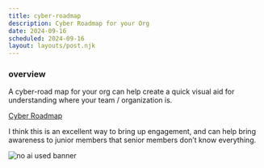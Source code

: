 ```yaml
---
title: cyber-roadmap
description: Cyber Roadmap for your Org
date: 2024-09-16
scheduled: 2024-09-16
layout: layouts/post.njk
---
```

### overview
A cyber-road map for your org can help create a quick visual aid for understanding where your team / organization is. 

[Cyber Roadmap](https://roadmap.sh/cyber-security)

I think this is an excellent way to bring up engagement, and can help bring awareness to junior members that senior members don’t know everything. 

![no ai used banner](https://imagedelivery.net/h6duaPVMwqSx6OPYA68aOw/45aa7ce1-cac6-4c52-9779-6c70e667df00/public)